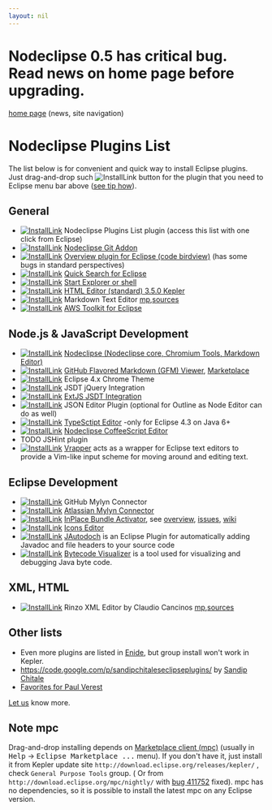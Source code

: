 ```yaml
---
layout: nil
---
```


# Nodeclipse 0.5 has critical bug. Read news on home page before upgrading.

[home page](/) (news, site navigation)

# Nodeclipse Plugins List

The list below is for convenient and quick way to install Eclipse plugins.  
Just drag-and-drop such ![InstallLink][1]
 button for the plugin that you need to Eclipse menu bar above ([see tip how](/img/how-drap-an-drop-to-install.png)).

  [1]: http://marketplace.eclipse.org/sites/all/modules/custom/marketplace/images/installbutton.png

## General

- [![InstallLink][1]](http://marketplace.eclipse.org/marketplace-client-intro?mpc_install=1084253)
Nodeclipse Plugins List plugin (access this list with one click from Eclipse)
- [![InstallLink][1]](http://marketplace.eclipse.org/marketplace-client-intro?mpc_install=1076754)
[Nodeclipse Git Addon](http://www.nodeclipse.org/git/addon/)
- [![InstallLink][1]](http://marketplace.eclipse.org/marketplace-client-intro?mpc_install=687236)
[Overview plugin for Eclipse (code birdview)](http://marketplace.eclipse.org/node/687236) (has some bugs in standard perspectives)
- [![InstallLink][1]](http://marketplace.eclipse.org/marketplace-client-intro?mpc_install=993512)
[Quick Search for Eclipse](http://marketplace.eclipse.org/content/quick-search-eclipse)
- [![InstallLink][1]](http://marketplace.eclipse.org/marketplace-client-intro?mpc_install=641101)
[Start Explorer or shell](http://marketplace.eclipse.org/node/641101)
- [![InstallLink][1]](http://marketplace.eclipse.org/marketplace-client-intro?mpc_install=1103239)
[HTML Editor (standard) 3.5.0 Kepler](http://marketplace.eclipse.org/content/html-editor-standard)
- [![InstallLink][1]](http://marketplace.eclipse.org/marketplace-client-intro?mpc_install=369)
Markdown Text Editor [mp](http://marketplace.eclipse.org/content/markdown-text-editor),[sources](https://github.com/winterstein/Eclipse-Markdown-Editor-Plugin)
- [![InstallLink][1]](http://marketplace.eclipse.org/marketplace-client-intro?mpc_install=907)
[AWS Toolkit for Eclipse](https://marketplace.eclipse.org/content/aws-toolkit-eclipse)

## Node.js & JavaScript Development

- [![InstallLink][1]](http://marketplace.eclipse.org/marketplace-client-intro?mpc_install=759140)
[Nodeclipse (Nodeclipse core, Chromium Tools, Markdown Editor)](http://www.nodeclipse.org)
- [![InstallLink][1]](http://marketplace.eclipse.org/marketplace-client-intro?mpc_install=900708)
[GitHub Flavored Markdown (GFM) Viewer](https://github.com/satyagraha/gfm_viewer),
 [Marketplace](http://marketplace.eclipse.org/content/github-flavored-markdown-viewer-plugin-update-site)
- [![InstallLink][1]](http://marketplace.eclipse.org/marketplace-client-intro?mpc_install=339851)
Eclipse 4.x Chrome Theme
- [![InstallLink][1]](http://marketplace.eclipse.org/marketplace-client-intro?mpc_install=58952)
JSDT jQuery Integration
- [![InstallLink][1]](http://marketplace.eclipse.org/marketplace-client-intro?mpc_install=894671)
[ExtJS JSDT Integration](http://zulus.github.io/extjs-eclipse/)
- [![InstallLink][1]](http://marketplace.eclipse.org/marketplace-client-intro?mpc_install=945)
JSON Editor Plugin (optional for Outline as Node Editor can do as well)
- [![InstallLink][1]](http://marketplace.eclipse.org/marketplace-client-intro?mpc_install=1060522)
[TypeSctipt Editor](https://github.com/palantir/eclipse-typescript) -only for Eclipse 4.3 on Java 6+
- [![InstallLink][1]](http://marketplace.eclipse.org/marketplace-client-intro?mpc_install=1097343)
[Nodeclipse CoffeeScript Editor](/coffeescript)
- TODO JSHint plugin
- [![InstallLink][1]](http://marketplace.eclipse.org/marketplace-client-intro?mpc_install=881)
[Vrapper](https://marketplace.eclipse.org/content/vrapper) acts as a wrapper for Eclipse text editors
 to provide a Vim-like input scheme for moving around and editing text.

## Eclipse Development

- [![InstallLink][1]](http://marketplace.eclipse.org/marketplace-client-intro?mpc_install=1147)
GitHub Mylyn Connector
- [![InstallLink][1]](http://marketplace.eclipse.org/marketplace-client-intro?mpc_install=950)
[Atlassian Mylyn Connector](http://marketplace.eclipse.org/content/atlassian-connector-eclipse)
- [![InstallLink][1]](http://marketplace.eclipse.org/marketplace-client-intro?mpc_install=485277)
[InPlace Bundle Activator](http://marketplace.eclipse.org/content/inplace-bundle-activator),
 see [overview](http://javatime.no/blog/inplace-activator-overview/), [issues](https://github.com/inclipse/issues/issues), [wiki](https://github.com/inclipse/issues/wiki)
- [![InstallLink][1]](http://marketplace.eclipse.org/marketplace-client-intro?mpc_install=322221)
[Icons Editor](http://code.google.com/a/eclipselabs.org/p/eclipse-icons-editor/)
- [![InstallLink][1]](http://marketplace.eclipse.org/marketplace-client-intro?mpc_install=246)
[JAutodoch](ttps://marketplace.eclipse.org/content/jautodoc) is an Eclipse Plugin for automatically adding Javadoc and file headers to your source code
- [![InstallLink][1]](http://marketplace.eclipse.org/marketplace-client-intro?mpc_install=678)
[Bytecode Visualizer](https://marketplace.eclipse.org/content/bytecode-visualizer) is a tool used for visualizing and debugging Java byte code.

## XML, HTML

- [![InstallLink][1]](http://marketplace.eclipse.org/marketplace-client-intro?mpc_install=697)
Rinzo XML Editor by Claudio Cancinos [mp](http://marketplace.eclipse.org/content/rinzo-xml-editor),[sources](https://github.com/ccancinos/rinzo-xml-editor)

## Other lists

- Even more plugins are listed in [Enide](http://marketplace.eclipse.org/content/enide-eclipse-nodejs-ide), but group install won't work in Kepler.
- <https://code.google.com/p/sandipchitaleseclipseplugins/> by [Sandip Chitale](http://marketplace.eclipse.org/user/1047/listings)
- [Favorites for Paul Verest](https://marketplace.eclipse.org/user/26370/favorites)

[Let us](/community) know more.

## Note mpc

Drag-and-drop installing depends on [Marketplace client (mpc)](http://eclipse.org/mpc/) (usually in <kbd>Help</kbd> -> <kbd>Eclipse Marketplace ...</kbd> menu).
If you don't have it, just install it from Kepler update site `http://download.eclipse.org/releases/kepler/` , check `General Purpose Tools` group.
( Or from `http://download.eclipse.org/mpc/nightly/` with [bug 411752](https://bugs.eclipse.org/bugs/show_bug.cgi?id=411752) fixed).
mpc has no dependencies, so it is possible to install the latest mpc on any Eclipse version. 

